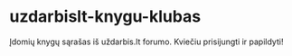 # uzdarbislt-knygu-klubas
Įdomių knygų sąrašas iš uždarbis.lt forumo. Kviečiu prisijungti ir papildyti!
